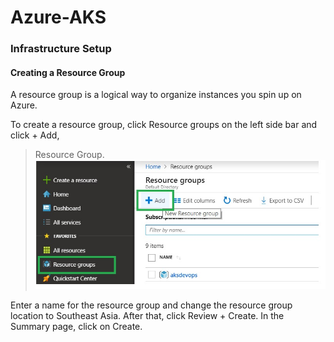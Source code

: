 # Azure-AKS

### Infrastructure Setup
#### Creating a Resource Group
A resource group is a logical way to organize instances you spin up on Azure. 

To create a resource group, click Resource groups on the left side bar and click + Add,
> Resource Group.
[![resource-group](https://github.com/1CloudHub/Azure-AKS/blob/master/Images/resource-group.jpg "resource-group")]()

Enter a name for the resource group and change the resource group location to Southeast Asia. After that, click Review + Create. In the Summary page, click on Create.
